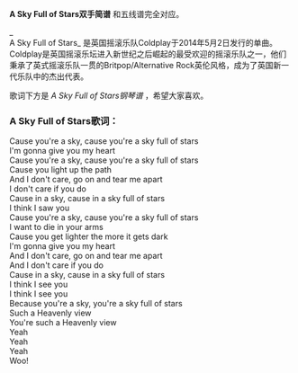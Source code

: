 

**A Sky Full of Stars双手简谱** 和五线谱完全对应。

_  
A Sky Full of Stars_
是英国摇滚乐队Coldplay于2014年5月2日发行的单曲。Coldplay是英国摇滚乐坛进入新世纪之后崛起的最受欢迎的摇滚乐队之一，他们秉承了英式摇滚乐队一贯的Britpop/Alternative
Rock英伦风格，成为了英国新一代乐队中的杰出代表。

  
歌词下方是 _A Sky Full of Stars钢琴谱_ ，希望大家喜欢。

### A Sky Full of Stars歌词：

Cause you're a sky, cause you're a sky full of stars  
I'm gonna give you my heart  
Cause you're a sky, cause you're a sky full of stars  
Cause you light up the path  
And I don't care, go on and tear me apart  
I don't care if you do  
Cause in a sky, cause in a sky full of stars  
I think I saw you  
Cause you're a sky, cause you're a sky full of stars  
I want to die in your arms  
Cause you get lighter the more it gets dark  
I'm gonna give you my heart  
And I don't care, go on and tear me apart  
And I don't care if you do  
Cause in a sky, cause in a sky full of stars  
I think I see you  
I think I see you  
Because you're a sky, you're a sky full of stars  
Such a Heavenly view  
You're such a Heavenly view  
Yeah  
Yeah  
Yeah  
Woo!

